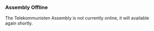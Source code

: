 ### Assembly Offline

The Telekommunisten Assembly is not currently online, it will available again shortly.

